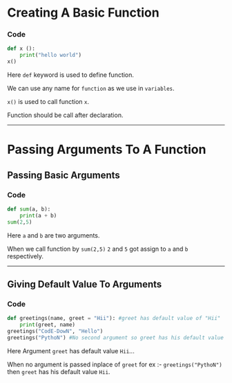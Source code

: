 # Creating A Basic Function

### Code
```python
def x ():
	print("hello world")
x()
```

Here `def` keyword is used to define function.

We can use any name for `function` as we use in `variables`.

`x()` is used to call function `x`.

Function should be call after declaration.

***

# Passing Arguments To A Function

## Passing Basic Arguments
### Code
```python
def sum(a, b):
	print(a + b)
sum(2,5)
```

Here `a` and `b` are two arguments.

When we call function by `sum(2,5)` `2` and `5` got assign to `a` and `b` respectively.

***

## Giving Default Value To Arguments
### Code
```python
def greetings(name, greet = "Hii"): #greet has default value of "Hii"
	print(greet, name)
greetings("CodE-DowN", "Hello")
greetings("PythoN") #No second argument so greet has his default value "Hii"
```

Here Argument `greet` has default value `Hii`...

When no argument is passed inplace of `greet` for ex :- `greetings("PythoN")` then `greet` has his default value `Hii`.